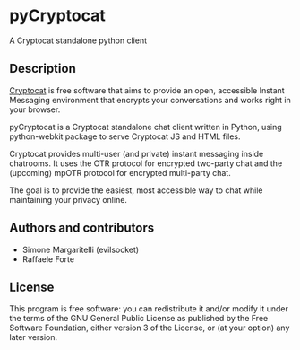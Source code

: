 pyCryptocat
===========

A Cryptocat standalone python client


Description
-----------

[Cryptocat](https://github.com/cryptocat/cryptocat)
 is free software that aims to provide an open, accessible 
Instant Messaging environment that encrypts your conversations and 
works right in your browser.

pyCryptocat is a Cryptocat standalone chat client written in Python, 
using python-webkit package to serve Cryptocat JS and HTML files.

Cryptocat provides multi-user (and private) instant messaging inside 
chatrooms. It uses the OTR protocol for encrypted two-party chat and 
the (upcoming) mpOTR protocol for encrypted multi-party chat.

The goal is to provide the easiest, most accessible way to chat while 
maintaining your privacy online.


Authors and contributors
------------------------
* Simone Margaritelli (evilsocket)
* Raffaele Forte


License
-------

This program is free software: you can redistribute it and/or modify 
it under the terms of the GNU General Public License as published by 
the Free Software Foundation, either version 3 of the License, or 
(at your option) any later version.
